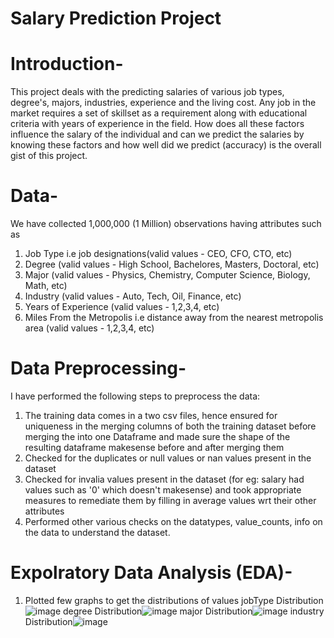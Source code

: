# Salary Prediction Project

# Introduction-

This project deals with the predicting salaries of various job types, degree's, majors, industries, experience and the living cost. Any job in the market requires a set of skillset as a requirement along with educational criteria with years of experience in the field. How does all these factors influence the salary of the individual and can we predict the salaries by knowing these factors and how well did we predict (accuracy) is the overall gist of this project.

# Data-

We have collected 1,000,000 (1 Million) observations having attributes such as
1) Job Type i.e job designations(valid values - CEO, CFO, CTO, etc)
2) Degree (valid values - High School, Bachelores, Masters, Doctoral, etc)
3) Major (valid values - Physics, Chemistry, Computer Science, Biology, Math, etc)
4) Industry (valid values - Auto, Tech, Oil, Finance, etc)
5) Years of Experience (valid values - 1,2,3,4, etc)
6) Miles From the Metropolis i.e distance away from the nearest metropolis area (valid values - 1,2,3,4, etc)


# Data Preprocessing-
I have performed the following steps to preprocess the data:
1) The training data comes in a two csv files, hence ensured for uniqueness in the merging columns of both the training dataset before merging the into one Dataframe and made sure the shape of the resulting dataframe makesense before and after merging them
2) Checked for the duplicates or null values or nan values present in the dataset
3) Checked for invalia values present in the dataset (for eg: salary had values such as '0' which doesn't makesense) and took appropriate measures to remediate them by filling in average values wrt their other attributes
4) Performed other various checks on the datatypes, value_counts, info on the data to understand the dataset.


# Expolratory Data Analysis (EDA)-
1) Plotted few graphs to get the distributions of values
 jobType Distribution![image](https://user-images.githubusercontent.com/44300495/112863673-160e0600-9085-11eb-9a9d-e058bcb04a57.png)
 degree Distribution![image](https://user-images.githubusercontent.com/44300495/112863692-1b6b5080-9085-11eb-98c0-f9b998acdeb4.png)
 major Distribution![image](https://user-images.githubusercontent.com/44300495/112863708-20300480-9085-11eb-85f3-3da4c2a7240f.png)
 industry Distribution![image](https://user-images.githubusercontent.com/44300495/112863725-245c2200-9085-11eb-8c08-26dd75b4c855.png)





